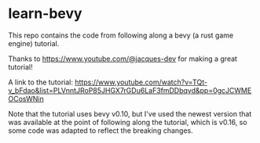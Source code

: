 # learn-bevy

This repo contains the code from following along a bevy (a rust game engine) tutorial.

Thanks to https://www.youtube.com/@jacques-dev for making a great tutorial!

A link to the tutorial: https://www.youtube.com/watch?v=TQt-v_bFdao&list=PLVnntJRoP85JHGX7rGDu6LaF3fmDDbqyd&pp=0gcJCWMEOCosWNin

Note that the tutorial uses bevy v0.10, but I've used the newest version that was available at the point of following along the tutorial, which is v0.16, so some code was adapted to reflect the breaking changes.
